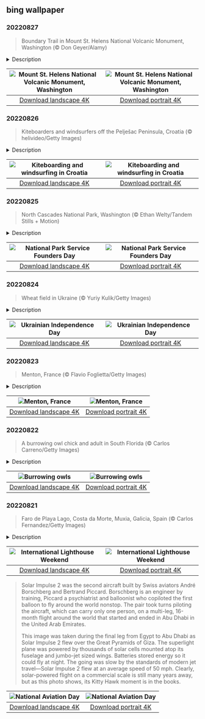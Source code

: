 ## bing wallpaper

### 20220827

> Boundary Trail in Mount St. Helens National Volcanic Monument, Washington (© Don Geyer/Alamy)

<details>
<summary>Description</summary>

> We're standing on the Boundary Trail at Johnston Ridge in the Mount St. Helens National Volcanic Monument. This view of the volcano shows how the eruption of Mount St. Helens on May 18, 1980, ripped apart the once-conical summit, forever changing the Washington landscape. Forty years ago today, 110,000 acres within Gifford Pinchot National Forest were set aside to memorialize the deadliest and most destructive volcanic eruption in the United States.
> 
> President Ronald Reagan established the monument to preserve the area for research, recreation, and education. Left to recover naturally from the eruption, the land has been open to recreational users since 1986. Though scientists believe that Mount St. Helens will erupt again sometime in the next few centuries, hikers and climbers are undeterred.
> 
> 

</details>

| ![Mount St. Helens National Volcanic Monument, Washington](https://cn.bing.com/th?id=OHR.MSHV_EN-US5482864526_UHD.jpg&pid=hp&w=400&h=224&rs=1&c=4) | ![Mount St. Helens National Volcanic Monument, Washington](https://cn.bing.com/th?id=OHR.MSHV_EN-US5482864526_1080x1920.jpg&pid=hp&w=155&h=315&rs=1&c=4) |
|:---------:|:---------:|
| [Download landscape 4K](https://cn.bing.com/th?id=OHR.MSHV_EN-US5482864526_UHD.jpg) | [Download portrait 4K](https://cn.bing.com/th?id=OHR.MSHV_EN-US5482864526_1080x1920.jpg) |

### 20220826

> Kiteboarders and windsurfers off the Pelješac Peninsula, Croatia (© helivideo/Getty Images)

<details>
<summary>Description</summary>

> Of the many ways people have invented to ride boards of one kind or another, the sport of kiteboarding (aka kitesurfing) is one of the newest. It owes a debt to all the board sports that came before it, borrowing a little bit from snowboarding, water skiing, wakeboarding, and of course windsurfing. Like snowboarders and skiers, windsurfers and kiteboarders often share play space, as they are doing here off the Pelješac Peninsula in Croatia. They can count on a stiff afternoon breeze to fill their sails in the summer months, when the land heats up and draws in the cool air over the Adriatic.
> 
> People began experimenting with kiteboarding in the late 1970s, and with key technical innovations in the '90s, the sport began gaining popularity. Many windsurfers were drawn to kiteboarding because the detached sail—in this case the kite—gave the kiteboarders more freedom to maneuver. The kite is inflated, giving it structure and the ability to float should it land on the water. In a sign that the relatively new sport has entered the mainstream, kiteboarding will make its Summer Olympic debut at the Paris 2024 Games as one of 10 sailing events.
> 
> 

</details>

| ![Kiteboarding and windsurfing in Croatia](https://cn.bing.com/th?id=OHR.PeljesacWind_EN-US5380116190_UHD.jpg&pid=hp&w=400&h=224&rs=1&c=4) | ![Kiteboarding and windsurfing in Croatia](https://cn.bing.com/th?id=OHR.PeljesacWind_EN-US5380116190_1080x1920.jpg&pid=hp&w=155&h=315&rs=1&c=4) |
|:---------:|:---------:|
| [Download landscape 4K](https://cn.bing.com/th?id=OHR.PeljesacWind_EN-US5380116190_UHD.jpg) | [Download portrait 4K](https://cn.bing.com/th?id=OHR.PeljesacWind_EN-US5380116190_1080x1920.jpg) |

### 20220825

> North Cascades National Park, Washington (© Ethan Welty/Tandem Stills + Motion)

<details>
<summary>Description</summary>

> While most of us play in our vast system of 63 national parks, others work there. Today, on National Park Service Founders Day, we recognize their efforts and the priceless gift of our country's national parks. The NPS protects and maintains these parks as well as hundreds of national monuments and other natural, historical, and recreational properties. They include some of our most stunning natural landscapes, like North Cascades National Park in Washington state, featured here. This image, of the Triplets and Cascade Peak, is taken from atop Forbidden Peak.
> 
> The NPS was created on August 25, 1916, when President Woodrow Wilson passed the Organic Act. At the time there were nine national parks and 33 federally protected areas such as national monuments. Today there are more than 400 such areas, managed by 22,000 NPS employees and 340,000 volunteers. The oldest national park is Yellowstone, created in 1872, believed to be the first national park in the world. The youngest is New River Gorge in West Virginia, created in 2020. Fourteen national parks have been designated UNESCO World Heritage Sites, and 21 named UNESCO Biosphere Reserves. Thirty of our 50 states have national parks, with California having the most with nine. Alaska has eight, Utah five, and Colorado four. Alaska has the four largest national parks. Not surprisingly, the vast majority of our national parks are west of the Rockies.
> 
> North Cascades is one of three national parks in Washington state (the others are Olympic and Mount Rainier). North Cascades is also the state's newest national park, created in 1968. It is perhaps the most rugged park in the lower 48 states, containing more than 500,000 acres of steep mountain peaks and vast forests, as well as the headwaters of many waterways. It boasts the most expansive system of glaciers in the US outside of Alaska. Most of the park is protected as wilderness so there are few roads, structures, or signs of human impact. It is relatively isolated even though it's within 100 miles (as the crow flies) from the metropolises of Seattle and Vancouver, Canada. This proximity of wilderness to human development reminds us why we created the NPS, to preserve some of the nation's most special places in their natural state.

</details>

| ![National Park Service Founders Day](https://cn.bing.com/th?id=OHR.CascadesNP_EN-US3684575794_UHD.jpg&pid=hp&w=400&h=224&rs=1&c=4) | ![National Park Service Founders Day](https://cn.bing.com/th?id=OHR.CascadesNP_EN-US3684575794_1080x1920.jpg&pid=hp&w=155&h=315&rs=1&c=4) |
|:---------:|:---------:|
| [Download landscape 4K](https://cn.bing.com/th?id=OHR.CascadesNP_EN-US3684575794_UHD.jpg) | [Download portrait 4K](https://cn.bing.com/th?id=OHR.CascadesNP_EN-US3684575794_1080x1920.jpg) |

### 20220824

> Wheat field in Ukraine (© Yuriy Kulik/Getty Images)

<details>
<summary>Description</summary>

> Ukrainian Independence Day takes on a greater meaning this year, as Russian troops occupy its eastern provinces and the invaders' shells rain down on its citizens. On February 24, Russian President Vladimir Putin ordered the invasion of Ukraine in a major escalation of the Russo-Ukrainian War that began with Russia's annexation of Crimea in 2014. NATO and Europe have rallied to Ukraine's cause, and a war that many expected to last weeks has stretched into months, with the Western-backed Ukrainian forces thwarting Putin's ambitions and not showing any signs of relenting.
> 
> Today we demonstrate our solidarity with the people of Ukraine by featuring this image that evokes the flag of their nation—a field of golden wheat below a bright blue sky. Ukraine, together with Russia, has long been known as the 'breadbasket of Europe.' In recent years, Ukraine has been the world's fifth-largest exporter of wheat, accounting for 7% of global sales.  Grain yields are so high partly because Ukraine is home to a quarter of the world's highly fertile 'black soil,' or chernozem. Disruption of Ukraine's wheat production and distribution, and the theft of its grain by Russia, threaten to diminish the world's food supply and cripple Ukraine's vital farming sector.
> 
> A recent agreement that the UN brokered with Russia has allowed some of the grain trapped in Ukraine's silos to begin flowing out of the country once again. But it remains unclear how long this fragile deal will hold and whether it will bring relief to the world's hungry or to Ukraine's economy. We can only hope the people of the besieged nation are granted the independence they have strived for.

</details>

| ![Ukrainian Independence Day](https://cn.bing.com/th?id=OHR.WheatField_EN-US3537753695_UHD.jpg&pid=hp&w=400&h=224&rs=1&c=4) | ![Ukrainian Independence Day](https://cn.bing.com/th?id=OHR.WheatField_EN-US3537753695_1080x1920.jpg&pid=hp&w=155&h=315&rs=1&c=4) |
|:---------:|:---------:|
| [Download landscape 4K](https://cn.bing.com/th?id=OHR.WheatField_EN-US3537753695_UHD.jpg) | [Download portrait 4K](https://cn.bing.com/th?id=OHR.WheatField_EN-US3537753695_1080x1920.jpg) |

### 20220823

> Menton, France (© Flavio Foglietta/Getty Images)

<details>
<summary>Description</summary>

> Anchoring the eastern end of the French Riviera near the Italian border is Menton, the so-called Pearl of France. It's prized for its beauty and incredible weather that features an average of 316 days a year with full or partial sun. That climate enables Menton to enjoy amazing lemon yields that have given rise to the annual Fête du Citron, or Menton Lemon Festival, a 17-day extravaganza in February featuring floats and sculptures created out of lemons and oranges. More than 200,000 visitors marvel at the nearly 150 tons of fruit used in the festival.
> 
> Owing to its strategic location, Menton and its surrounding locale have been coveted by various powers for centuries. The princes of Monaco, Napoleon III, German Nazi forces, and the King of Sardinia among others have all held sway over this jewel of the Côte d'Azur. These days, Menton has something for everyone—gorgeous gardens, pastel-painted architecture, beaches, cafes, nightlife, and of course, lemons.
> 
> 

</details>

| ![Menton, France](https://cn.bing.com/th?id=OHR.MentonFrance_EN-US3424001829_UHD.jpg&pid=hp&w=400&h=224&rs=1&c=4) | ![Menton, France](https://cn.bing.com/th?id=OHR.MentonFrance_EN-US3424001829_1080x1920.jpg&pid=hp&w=155&h=315&rs=1&c=4) |
|:---------:|:---------:|
| [Download landscape 4K](https://cn.bing.com/th?id=OHR.MentonFrance_EN-US3424001829_UHD.jpg) | [Download portrait 4K](https://cn.bing.com/th?id=OHR.MentonFrance_EN-US3424001829_1080x1920.jpg) |

### 20220822

> A burrowing owl chick and adult in South Florida (© Carlos Carreno/Getty Images)

<details>
<summary>Description</summary>

> Forget looking up in the trees to find these guys. They are burrowing owls, which means that they live on the ground or under it. In fact, they often take advantage of the hard work of tunnelers such as prairie dogs or gophers by building their nests in the burrows they dug and abandoned. Think of burrowing owls as squatters of the avian world. You'll find these 7½- to 11-inch birds in North and South America, especially in grasslands, farming areas, or dry expanses with vegetation that is close to the ground.
> 
> Another of their behaviors is most unowl-like, too: While most owl species are nocturnal, burrowing owls prefer to be out and about during the day snagging bugs (except when they shelter from extreme midday heat). But they do hunt for small mammals at night using the tactical advantages of their superior hearing and night vision. They hunt by air and by land, swooping down from branches but also using their long legs to hop along the ground to catch critters, just to keep them on their toes.
> 
> In their downtime, burrowing owls snooze at the mouth of their burrows or in hollows in the ground, which do double duty as a dirt bath. If they're startled, the owls do a cartoonish bounce, then run to the safety of their burrows, uttering screams and clucks to scare off the intruder. They even mimic rattlesnake sounds to send their foes packing. These quirky birds also reject the traditional owl 'woo-who' in favor of 'coo-coooo' and the nighttime 'co-hoo.' Talk about owls of a different feather…

</details>

| ![Burrowing owls](https://cn.bing.com/th?id=OHR.TenderMoment_EN-US3269942524_UHD.jpg&pid=hp&w=400&h=224&rs=1&c=4) | ![Burrowing owls](https://cn.bing.com/th?id=OHR.TenderMoment_EN-US3269942524_1080x1920.jpg&pid=hp&w=155&h=315&rs=1&c=4) |
|:---------:|:---------:|
| [Download landscape 4K](https://cn.bing.com/th?id=OHR.TenderMoment_EN-US3269942524_UHD.jpg) | [Download portrait 4K](https://cn.bing.com/th?id=OHR.TenderMoment_EN-US3269942524_1080x1920.jpg) |

### 20220821

> Faro de Playa Lago, Costa da Morte, Muxia, Galicia, Spain (© Carlos Fernandez/Getty Images)

<details>
<summary>Description</summary>

> This solemn beacon set atop a rocky outcropping is in a country usually associated with sand and sun, making this a side of Spain many do not often see. We're looking out at the sea on the Costa da Morte, or Coast of Death, a nasty name for an equally nasty (but beautiful!) stretch of Galician coastline in the extreme northwest of Spain. We're featuring Costa da Morte during International Lighthouse Weekend because mariners are never happier to see a lighthouse than when they're sailing this coast, known as the Bermuda Triangle of the Eastern Atlantic.
> 
> The Costa da Morte is known for its lighthouses, like this one, called Faro de Playa Lago, one of many strung along 125 miles of coast from Finisterre in the south to Malpica in the north.  As a devourer of ships, the Costa da Morte is prolific. Since the 14th century, more than 600 shipwrecks costing thousands of lives have been documented. The rocky Costa da Morte faces the open North Atlantic and takes the brunt of big ocean swells. Deep waters turn to shallow waters quickly near this rocky cliff-strewn coast, known for its strong currents and hidden rocks. The fog can roll in quickly. Storms form frequently. And hurricane-force winds are not uncommon.
> 
> Cool, rainy, and rocky, the Galicia region of Spain is more 'Lord of the Rings' than Club Med. To visit the lighthouses of Costa da Morte, you can walk a trail appropriately called Camino dos Faros (Road of the Lighthouses). While satellite technology and electronic instruments have vastly changed how safely we can now navigate the seas, lighthouses are still vital to boating and the maritime industry. Plus, they're just darn good-looking.

</details>

| ![International Lighthouse Weekend](https://cn.bing.com/th?id=OHR.CostadaMorte_EN-US3132736041_UHD.jpg&pid=hp&w=400&h=224&rs=1&c=4) | ![International Lighthouse Weekend](https://cn.bing.com/th?id=OHR.CostadaMorte_EN-US3132736041_1080x1920.jpg&pid=hp&w=155&h=315&rs=1&c=4) |
|:---------:|:---------:|
| [Download landscape 4K](https://cn.bing.com/th?id=OHR.CostadaMorte_EN-US3132736041_UHD.jpg) | [Download portrait 4K](https://cn.bing.com/th?id=OHR.CostadaMorte_EN-US3132736041_1080x1920.jpg) |Kitty Hawk on North Carolina's Outer Banks.
> 
> Solar Impulse 2 was the second aircraft built by Swiss aviators André Borschberg and Bertrand Piccard. Borschberg is an engineer by training, Piccard a psychiatrist and balloonist who copiloted the first balloon to fly around the world nonstop. The pair took turns piloting the aircraft, which can carry only one person, on a multi-leg, 16-month flight around the world that started and ended in Abu Dhabi in the United Arab Emirates.
> 
> This image was taken during the final leg from Egypt to Abu Dhabi as Solar Impulse 2 flew over the Great Pyramids of Giza. The superlight plane was powered by thousands of solar cells mounted atop its fuselage and jumbo-jet sized wings. Batteries stored energy so it could fly at night. The going was slow by the standards of modern jet travel—Solar Impulse 2 flew at an average speed of 50 mph. Clearly, solar-powered flight on a commercial scale is still many years away, but as this photo shows, its Kitty Hawk moment is in the books.

</details>

| ![National Aviation Day](https://cn.bing.com/th?id=OHR.SolarImpulse2_EN-US2864472613_UHD.jpg&pid=hp&w=400&h=224&rs=1&c=4) | ![National Aviation Day](https://cn.bing.com/th?id=OHR.SolarImpulse2_EN-US2864472613_1080x1920.jpg&pid=hp&w=155&h=315&rs=1&c=4) |
|:---------:|:---------:|
| [Download landscape 4K](https://cn.bing.com/th?id=OHR.SolarImpulse2_EN-US2864472613_UHD.jpg) | [Download portrait 4K](https://cn.bing.com/th?id=OHR.SolarImpulse2_EN-US2864472613_1080x1920.jpg) |2246278299_UHD.jpg) | [Download portrait 4K](https://cn.bing.com/th?id=OHR.ChittorgarhFort_EN-US2246278299_1080x1920.jpg) |